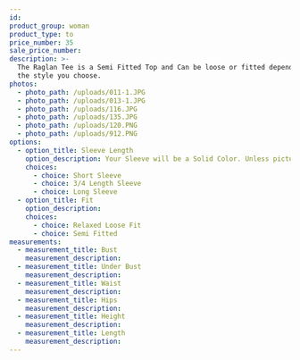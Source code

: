 ```yaml
---
id:
product_group: woman
product_type: to
price_number: 35
sale_price_number:
description: >-
  The Raglan Tee is a Semi Fitted Top and Can be loose or fitted depending on
  the style you choose.
photos:
  - photo_path: /uploads/011-1.JPG
  - photo_path: /uploads/013-1.JPG
  - photo_path: /uploads/116.JPG
  - photo_path: /uploads/135.JPG
  - photo_path: /uploads/120.PNG
  - photo_path: /uploads/912.PNG
options:
  - option_title: Sleeve Length
    option_description: Your Sleeve will be a Solid Color. Unless pictured with Stripes.
    choices:
      - choice: Short Sleeve
      - choice: 3/4 Length Sleeve
      - choice: Long Sleeve
  - option_title: Fit
    option_description:
    choices:
      - choice: Relaxed Loose Fit
      - choice: Semi Fitted
measurements:
  - measurement_title: Bust
    measurement_description:
  - measurement_title: Under Bust
    measurement_description:
  - measurement_title: Waist
    measurement_description:
  - measurement_title: Hips
    measurement_description:
  - measurement_title: Height
    measurement_description:
  - measurement_title: Length
    measurement_description:
---
```


